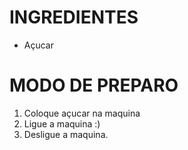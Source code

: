 # INGREDIENTES

- Açucar

# MODO DE PREPARO

1. Coloque açucar na maquina
2. Ligue a maquina :)
3. Desligue a maquina.